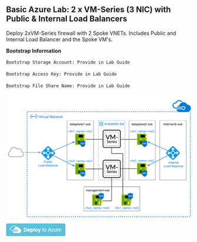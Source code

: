 ## Basic Azure Lab: 2 x VM-Series (3 NIC) with Public & Internal Load Balancers

Deploy 2xVM-Series firewall with 2 Spoke VNETs. Includes Public and Internal Load Balancer and the Spoke VM's.

**Bootstrap Information**
```
Bootstrap Storage Account: Provide in Lab Guide

Bootstrap Access Key: Provide in Lab Guide

Bootstrap File Share Name: Provide in Lab Guide
```


<p align="center">
<img src="https://github.com/PaloAltoNetworks/Azure_Training/blob/main/Azure%20Basic%20Lab/Images/2fw_3nic_avset_intlb_extlb.png">
</p>

[<img src="https://github.com/PaloAltoNetworks/Azure_Training/blob/main/Azure%20Basic%20Lab/Images/deploybutton.png"/>](https://portal.azure.com/#create/Microsoft.Template/uri/https%3A%2F%2Fraw.githubusercontent.com%2Fwwce%2Fazure-arm%2Fmaster%2FAzure-Common-Deployments%2Fv1%2F2fw_3nic_avset_intlb_extlb%2FazureDeploy.json)

<!-- [<img src="https://spring.paloaltonetworks.com/tostern/RegionalTrainings2020/blob/master/Images//deploybutton.png"/>](https://portal.azure.com/#create/Microsoft.Template/uri/https%3A%2F%2Fraw.spring.paloaltonetworks.com%2Ftostern%2FRegionalTrainings2020%2Fmaster%2FAzure_Lab%2FazureDeploy.json) -->

